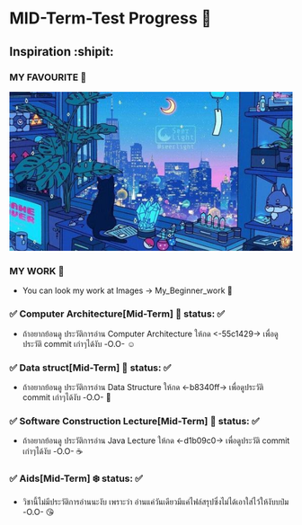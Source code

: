 # MID-Term-Test Progress :sunrise_over_mountains:
## Inspiration :shipit:
### MY FAVOURITE :musical_score:
![This is picture.](/Images/Inspiration_n_love/night.jpg "Day N Night")
### MY WORK :movie_camera:
* You can look my work at Images -> My_Beginner_work :beginner:
### :white_check_mark: Computer Architecture[Mid-Term] :house_with_garden: status: :white_check_mark:
* ถ้าอยากย้อนดู ประวัติการอ่าน Computer Architecture ให้กด <-55c1429-> เพื่อดูประวัติ commit เก่าๆได้งับ -O.O- :relaxed:

### :white_check_mark: Data struct[Mid-Term] :city_sunrise: status: :white_check_mark:
* ถ้าอยากย้อนดู ประวัติการอ่าน Data Structure ให้กด <-b8340ff-> เพื่อดูประวัติ commit เก่าๆได้งับ -O.O- :rice_scene:

### :white_check_mark: Software Construction Lecture[Mid-Term] :city_sunset: status: :white_check_mark:
* ถ้าอยากย้อนดู ประวัติการอ่าน Java Lecture ให้กด <-d1b09c0-> เพื่อดูประวัติ commit เก่าๆได้งับ -O.O- :coffee:

### :white_check_mark: Aids[Mid-Term] :snowflake: status: :white_check_mark:
* วิชานี้ไม่มีประวัติการอ่านนะงับ เพราะว่า อ่านแค่วันเดียวมีแค่ไฟล์สรุปซึ่งไม่ได้เอาใส่ไว้ให้งับบป๋ม -O.O- :kissing_heart: